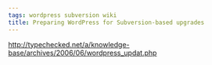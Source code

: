 ```yaml
---
tags: wordpress subversion wiki
title: Preparing WordPress for Subversion-based upgrades
---
```


<http://typechecked.net/a/knowledge-base/archives/2006/06/wordpress_updat.php>
